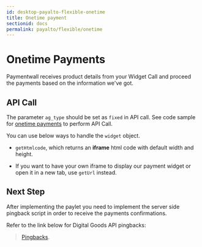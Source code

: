 ```yaml
---
id: desktop-payalto-flexible-onetime
title: Onetime payment
sectionid: docs
permalink: payalto/flexible/onetime
---
```


# Onetime Payments

Paymentwall receives product details from your Widget Call and proceed the payments based on the information we've got.

## API Call

The parameter ```ag_type``` should be set as ```fixed``` in API call. See code sample for [onetime payments](/API-Reference#section-payalto-flexible-onetime) to perform API Call.

You can use below ways to handle the ```widget``` object.

* ```getHtmlcode```, which returns an **iframe** html code with default width and height. 

* If you want to have your own iframe to display our payment widget or open it in a new tab, use ```getUrl``` instead.

## Next Step

After implementing the paylet you need to implement the server side pingback script in order to receive the payments confirmations.

Refer to the link below for Digital Goods API pingbacks:

> [Pingbacks](/default-pingback).